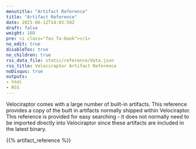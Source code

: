 ```yaml
---
menutitle: "Artifact Reference"
title: "Artifact Reference"
date: 2021-06-12T14:03:59Z
draft: false
weight: 160
pre: <i class="fas fa-book"></i>
no_edit: true
disableToc: true
no_children: true
rss_data_file: static/reference/data.json
rss_title: Velociraptor Artifact Reference
noDisqus: true
outputs:
- html
- RSS
---
```


Velociraptor comes with a large number of built-in artifacts. This
reference provides a copy of the built in artifacts normally shipped
within Velociraptor. This reference is provided for easy searching -
it does not normally need to be imported directly into Velociraptor
since these artifacts are included in the latest binary.

{{% artifact_reference %}}
